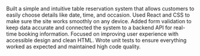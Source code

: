 Built a simple and intuitive table reservation system that allows customers to easily choose details like date, time, and occasion. Used React and CSS to make sure the site works smoothly on any device. Added form validation to keep data accurate and connected the system to a backend API for real-time booking information. Focused on improving user experience with accessible design and clean HTML. Wrote unit tests to ensure everything worked as expected and maintained high code quality.
